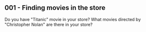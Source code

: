 ## 001 - Finding movies in the store
Do you have "Titanic" movie in your store?
What movies directed by "Christopher Nolan" are there in your store?
